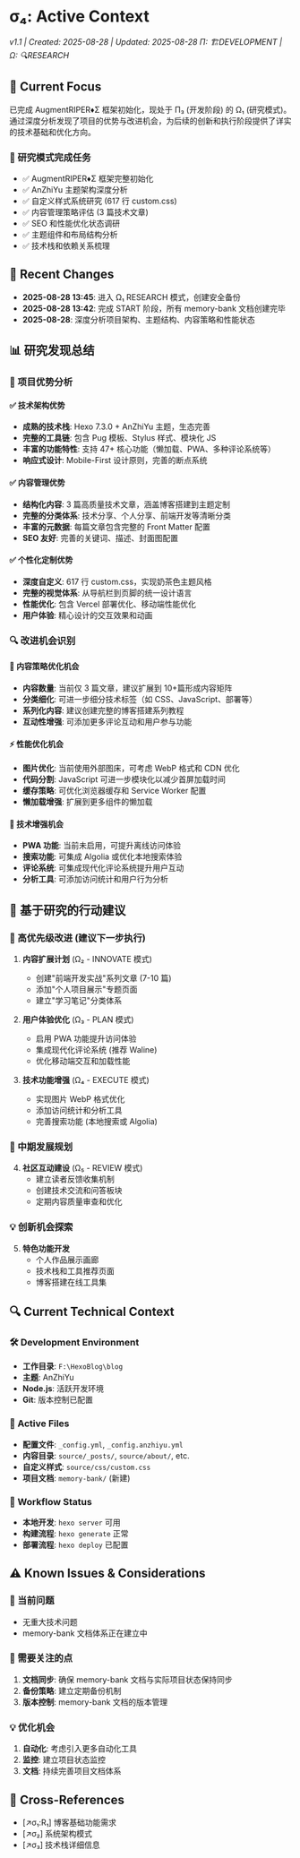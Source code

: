 # σ₄: Active Context

_v1.1 | Created: 2025-08-28 | Updated: 2025-08-28_
_Π: 🏗️DEVELOPMENT | Ω: 🔍RESEARCH_

## 🔮 Current Focus

已完成 AugmentRIPER♦Σ 框架初始化，现处于 Π₃ (开发阶段) 的 Ω₁ (研究模式)。通过深度分析发现了项目的优势与改进机会，为后续的创新和执行阶段提供了详实的技术基础和优化方向。

### 🎯 研究模式完成任务

- ✅ AugmentRIPER♦Σ 框架完整初始化
- ✅ AnZhiYu 主题架构深度分析
- ✅ 自定义样式系统研究 (617 行 custom.css)
- ✅ 内容管理策略评估 (3 篇技术文章)
- ✅ SEO 和性能优化状态调研
- ✅ 主题组件和布局结构分析
- ✅ 技术栈和依赖关系梳理

## 🔄 Recent Changes

- **2025-08-28 13:45**: 进入 Ω₁ RESEARCH 模式，创建安全备份
- **2025-08-28 13:42**: 完成 START 阶段，所有 memory-bank 文档创建完毕
- **2025-08-28**: 深度分析项目架构、主题结构、内容策略和性能状态

## 📊 研究发现总结

### 🎯 项目优势分析

#### ✅ 技术架构优势

- **成熟的技术栈**: Hexo 7.3.0 + AnZhiYu 主题，生态完善
- **完整的工具链**: 包含 Pug 模板、Stylus 样式、模块化 JS
- **丰富的功能特性**: 支持 47+ 核心功能（懒加载、PWA、多种评论系统等）
- **响应式设计**: Mobile-First 设计原则，完善的断点系统

#### ✅ 内容管理优势

- **结构化内容**: 3 篇高质量技术文章，涵盖博客搭建到主题定制
- **完整的分类体系**: 技术分享、个人分享、前端开发等清晰分类
- **丰富的元数据**: 每篇文章包含完整的 Front Matter 配置
- **SEO 友好**: 完善的关键词、描述、封面图配置

#### ✅ 个性化定制优势

- **深度自定义**: 617 行 custom.css，实现奶茶色主题风格
- **完整的视觉体系**: 从导航栏到页脚的统一设计语言
- **性能优化**: 包含 Vercel 部署优化、移动端性能优化
- **用户体验**: 精心设计的交互效果和动画

### 🔍 改进机会识别

#### 🎯 内容策略优化机会

- **内容数量**: 当前仅 3 篇文章，建议扩展到 10+篇形成内容矩阵
- **分类细化**: 可进一步细分技术标签（如 CSS、JavaScript、部署等）
- **系列化内容**: 建议创建完整的博客搭建系列教程
- **互动性增强**: 可添加更多评论互动和用户参与功能

#### ⚡ 性能优化机会

- **图片优化**: 当前使用外部图床，可考虑 WebP 格式和 CDN 优化
- **代码分割**: JavaScript 可进一步模块化以减少首屏加载时间
- **缓存策略**: 可优化浏览器缓存和 Service Worker 配置
- **懒加载增强**: 扩展到更多组件的懒加载

#### 🔧 技术增强机会

- **PWA 功能**: 当前未启用，可提升离线访问体验
- **搜索功能**: 可集成 Algolia 或优化本地搜索体验
- **评论系统**: 可集成现代化评论系统提升用户互动
- **分析工具**: 可添加访问统计和用户行为分析

## 🚀 基于研究的行动建议

### 🎯 高优先级改进 (建议下一步执行)

1. **内容扩展计划** (Ω₂ - INNOVATE 模式)

   - 创建"前端开发实战"系列文章 (7-10 篇)
   - 添加"个人项目展示"专题页面
   - 建立"学习笔记"分类体系

2. **用户体验优化** (Ω₃ - PLAN 模式)

   - 启用 PWA 功能提升访问体验
   - 集成现代化评论系统 (推荐 Waline)
   - 优化移动端交互和加载性能

3. **技术功能增强** (Ω₄ - EXECUTE 模式)
   - 实现图片 WebP 格式优化
   - 添加访问统计和分析工具
   - 完善搜索功能 (本地搜索或 Algolia)

### 🔄 中期发展规划

4. **社区互动建设** (Ω₅ - REVIEW 模式)
   - 建立读者反馈收集机制
   - 创建技术交流和问答板块
   - 定期内容质量审查和优化

### 💡 创新机会探索

5. **特色功能开发**
   - 个人作品展示画廊
   - 技术栈和工具推荐页面
   - 博客搭建在线工具集

## 🔍 Current Technical Context

### 🛠️ Development Environment

- **工作目录**: `F:\HexoBlog\blog`
- **主题**: AnZhiYu
- **Node.js**: 活跃开发环境
- **Git**: 版本控制已配置

### 📁 Active Files

- **配置文件**: `_config.yml`, `_config.anzhiyu.yml`
- **内容目录**: `source/_posts/`, `source/about/`, etc.
- **自定义样式**: `source/css/custom.css`
- **项目文档**: `memory-bank/` (新建)

### 🔄 Workflow Status

- **本地开发**: `hexo server` 可用
- **构建流程**: `hexo generate` 正常
- **部署流程**: `hexo deploy` 已配置

## ⚠️ Known Issues & Considerations

### 🐛 当前问题

- 无重大技术问题
- memory-bank 文档体系正在建立中

### 🤔 需要关注的点

1. **文档同步**: 确保 memory-bank 文档与实际项目状态保持同步
2. **备份策略**: 建立定期备份机制
3. **版本控制**: memory-bank 文档的版本管理

### 💡 优化机会

1. **自动化**: 考虑引入更多自动化工具
2. **监控**: 建立项目状态监控
3. **文档**: 持续完善项目文档体系

## 🔗 Cross-References

- [↗️σ₁:R₁] 博客基础功能需求
- [↗️σ₂] 系统架构模式
- [↗️σ₃] 技术栈详细信息
